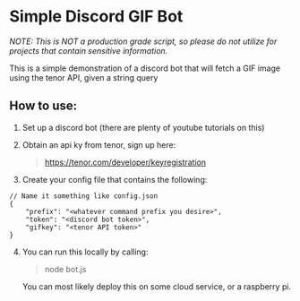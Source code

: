 # Simple Discord GIF Bot
*NOTE: This is NOT a production grade script, so please do not utilize for projects that contain sensitive information.*

This is a simple demonstration of a discord bot that will fetch a GIF
image using the tenor API, given a string query

## How to use:
1. Set up a discord bot (there are plenty of youtube tutorials on this)

2. Obtain an api ky from tenor, sign up here:
    > https://tenor.com/developer/keyregistration

3. Create your config file that contains the following:

```
// Name it something like config.json
{
    "prefix": "<whatever command prefix you desire>",
    "token": "<discord bot token>",
    "gifkey": "<tenor API token>"
}
```

4. You can run this locally by calling:
    > node bot.js

   You can most likely deploy this on some cloud service, or a raspberry pi.